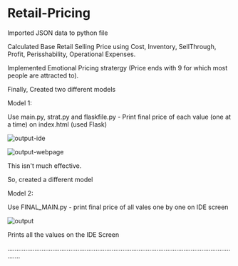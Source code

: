 # Retail-Pricing

Imported JSON data to python file

Calculated Base Retail Selling Price using Cost, Inventory, SellThrough, Profit, Perisshability, Operational Expenses.

Implemented Emotional Pricing stratergy (Price ends with 9 for which most people are attracted to).

Finally, Created two different models

Model 1:

Use main.py, strat.py and flaskfile.py - Print final price of each value (one at a time) on index.html (used Flask)

![output-ide](https://user-images.githubusercontent.com/52853755/178155083-ab5fab5c-b27b-44ea-9afd-6c12a81ad1e8.png)

![output-webpage](https://user-images.githubusercontent.com/52853755/178155212-1a1691ba-a48b-4af9-bd56-4eb0d993f056.png)

This isn't much effective.

So, created a different model

Model 2:

Use FINAL_MAIN.py - print final price of all vales one by one on IDE screen

![output](https://user-images.githubusercontent.com/52853755/178155271-c3aa91a9-02af-47fd-a294-f270a6a38e2f.png)

Prints all the values on the IDE Screen

...................................................................................................................................
